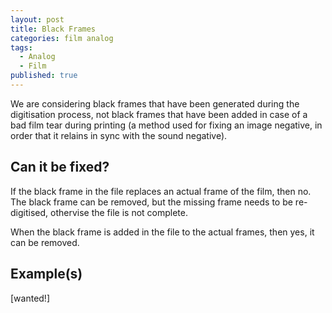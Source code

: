 ```yaml
---
layout: post
title: Black Frames
categories: film analog
tags:
  - Analog
  - Film
published: true
---
```


We are considering black frames that have been generated during the digitisation process, not black frames that have been added in case of a bad film tear during printing (a method used for fixing an image negative, in order that it relains in sync with the sound negative).

## Can it be fixed?

If the black frame in the file replaces an actual frame of the film, then no. The black frame can be removed, but the missing frame needs to be re-digitised, othervise the file is not complete.

When the black frame is added in the file to the actual frames, then yes, it can be removed.

## Example(s)

[wanted!]
